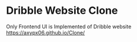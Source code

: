 # Dribble Website Clone

Only Frontend UI is Implemented of Dribble website
https://axypx06.github.io/Clone/
